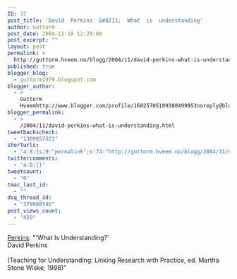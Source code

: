 ```yaml
---
ID: 37
post_title: 'David  Perkins  &#8211;  What  is  understanding'
author: Guttorm
post_date: 2004-11-18 12:20:00
post_excerpt: ""
layout: post
permalink: >
  http://guttorm.hveem.no/blogg/2004/11/david-perkins-what-is-understanding/
published: true
blogger_blog:
  - guttorm1979.blogspot.com
blogger_author:
  - >
    Guttorm
    Hveemhttp://www.blogger.com/profile/16825705109380499953noreply@blogger.com
blogger_permalink:
  - >
    /2004/11/david-perkins-what-is-understanding.html
tweetbackscheck:
  - "1309657521"
shorturls:
  - 'a:8:{s:9:"permalink";s:74:"http://guttorm.hveem.no/blogg/2004/11/david-perkins-what-is-understanding/";s:7:"tinyurl";s:25:"http://tinyurl.com/cb7pp8";s:4:"isgd";s:17:"http://is.gd/gNmz";s:5:"bitly";s:20:"http://bit.ly/1GsPq8";s:5:"snipr";s:22:"http://snipr.com/aiq7a";s:5:"snurl";s:22:"http://snurl.com/aiq7a";s:7:"snipurl";s:24:"http://snipurl.com/aiq7a";s:4:"trim";s:17:"http://tr.im/bmza";}'
twittercomments:
  - 'a:0:{}'
tweetcount:
  - "0"
tmac_last_id:
  - ""
dsq_thread_id:
  - "379988546"
post_views_count:
  - "429"
---
```

<a href="http://www.uwm.edu/~wash/perkins.htm">Perkins</a>: "'What Is Understanding?'
<br />David Perkins
<br />
<br />(Teaching for Understanding: Linking Research with Practice, ed. Martha Stone Wiske, 1998)"